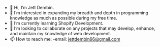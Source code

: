 - 👋 Hi, I’m Jett Dembin.
- 👀 I’m interested in expanding my breadth and depth in programming knowledge as much as possible during my free time.
- 🌱 I’m currently learning Shopify Development.
- 💞️ I’m looking to collaborate on any projects that may develop, enhance, and maintain my knowledge of web development.
- 📫 How to reach me: 
      -email: jettdembin96@gmail.com

<!---
jettdembin/jettdembin is a ✨ special ✨ repository because its `README.md` (this file) appears on your GitHub profile.
You can click the Preview link to take a look at your changes.
--->
